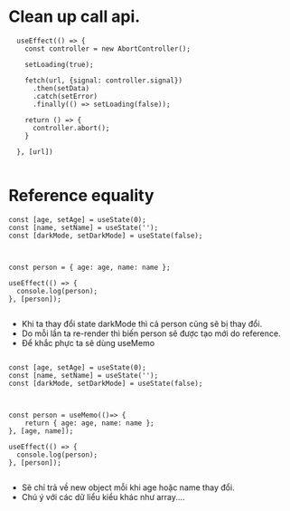 # Clean up call api.

```
  useEffect(() => {
    const controller = new AbortController();

    setLoading(true);

    fetch(url, {signal: controller.signal})
      .then(setData)
      .catch(setError)
      .finally(() => setLoading(false));

    return () => {
      controller.abort();
    }

  }, [url])


```

# Reference equality

```
const [age, setAge] = useState(0);
const [name, setName] = useState('');
const [darkMode, setDarkMode] = useState(false);



const person = { age: age, name: name };

useEffect(() => {
  console.log(person);
}, [person]);


```

- Khi ta thay đổi state darkMode thì cả person cũng sẽ bị thay đổi.
- Do mỗi lần ta re-render thì biến person sẽ được tạo mới do reference.
- Để khắc phực ta sẽ dùng useMemo

```

const [age, setAge] = useState(0);
const [name, setName] = useState('');
const [darkMode, setDarkMode] = useState(false);



const person = useMemo(()=> {
    return { age: age, name: name };
}, [age, name]);

useEffect(() => {
  console.log(person);
}, [person]);


```

- Sẽ chỉ trả về new object mỗi khi age hoặc name thay đổi.
- Chú ý với các dữ liểu kiểu khác như array....
